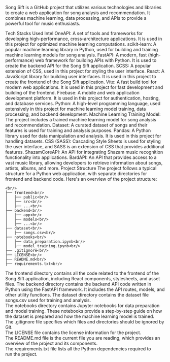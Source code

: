 Song Sift is a GitHub project that utilizes various technologies and libraries to create a web application for song analysis and recommendation. It combines machine learning, data processing, and APIs to provide a powerful tool for music enthusiasts.

Tech Stacks Used
Intel OneAPI: A set of tools and frameworks for developing high-performance, cross-architecture applications. It is used in this project for optimized machine learning computations.
scikit-learn: A popular machine learning library in Python, used for building and training machine learning models for song analysis.
FastAPI: A modern, fast (high-performance) web framework for building APIs with Python. It is used to create the backend API for the Song Sift application.
SCSS: A popular extension of CSS, used in this project for styling the user interface.
React: A JavaScript library for building user interfaces. It is used in this project to create the frontend of the Song Sift application.
Vite: A fast build tool for modern web applications. It is used in this project for fast development and building of the frontend.
Firebase: A mobile and web application development platform. It is used in this project for authentication, hosting, and database services.
Python: A high-level programming language, used extensively in this project for machine learning model training, data processing, and backend development.
Machine Learning Training Model: The project includes a trained machine learning model for song analysis and recommendation.
Dataset: A curated dataset of songs and their features is used for training and analysis purposes.
Pandas: A Python library used for data manipulation and analysis. It is used in this project for handling datasets.
CSS (SASS): Cascading Style Sheets is used for styling the user interface, and SASS is an extension of CSS that provides additional features.
ShazamCoreAPI: An API for integrating Shazam music recognition functionality into applications.
BardAPI: An API that provides access to a vast music library, allowing developers to retrieve information about songs, artists, albums, and more.
Project Structure
The project follows a typical structure for a Python web application, with separate directories for frontend and backend code. Here's an overview of the project structure:
```
<br/>
├── frontend<br/>
│   ├── public<br/>
│   ├── src<br/>
│   ├── ...<br/>
├── backend<br/>
│   ├── app<br/>
│   ├── models<br/>
│   ├── ...<br/>
├── dataset<br/>
│   ├── songs.csv<br/>
├── notebooks<br/>
│   ├── data_preparation.ipynb<br/>
│   ├── model_training.ipynb<br/>
├── .gitignore<br/>
├── LICENSE<br/>
├── README.md<br/>
├── requirements.txt<br/>
```
The frontend directory contains all the code related to the frontend of the Song Sift application, including React components, stylesheets, and asset files.
The backend directory contains the backend API code written in Python using the FastAPI framework. It includes the API routes, models, and other utility functions.
The dataset directory contains the dataset file songs.csv used for training and analysis.<br/>
The notebooks directory contains Jupyter notebooks for data preparation and model training. These notebooks provide a step-by-step guide on how the dataset is prepared and how the machine learning model is trained.<br/>
The .gitignore file specifies which files and directories should be ignored by Git.<br/>
The LICENSE file contains the license information for the project.<br/>
The README.md file is the current file you are reading, which provides an overview of the project and its components.<br/>
The requirements.txt file lists all the Python dependencies required to run the project.<br/>
